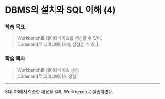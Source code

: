 # **DBMS의 설치와 SQL 이해 (4)**
### 학습 목표
> Workbench로 데이터베이스를 생성할 수 있다.  
> Command로 데이터베이스를 생성할 수 있다.  
### 학습 목차
> Workbench로 데이터베이스 생성  
> Command로 데이터베이스 생성  
***
SQL03에서 학습한 내용을 SQL Workbench로 실습하였다.
